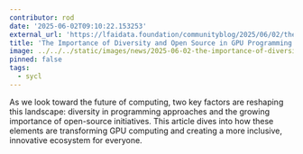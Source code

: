 ```yaml
---
contributor: rod
date: '2025-06-02T09:10:22.153253'
external_url: 'https://lfaidata.foundation/communityblog/2025/06/02/the-importance-of-diversity-and-open-source-in-gpu-programming/'
title: 'The Importance of Diversity and Open Source in GPU Programming'
image: ../../../static/images/news/2025-06-02-the-importance-of-diversity-and-open-source.webp
pinned: false
tags:
  - sycl
---
```


As we look toward the future of computing, two key factors are reshaping this landscape: diversity in programming approaches and the
growing importance of open-source initiatives. This article dives into how these elements are transforming GPU computing and creating 
a more inclusive, innovative ecosystem for everyone.
